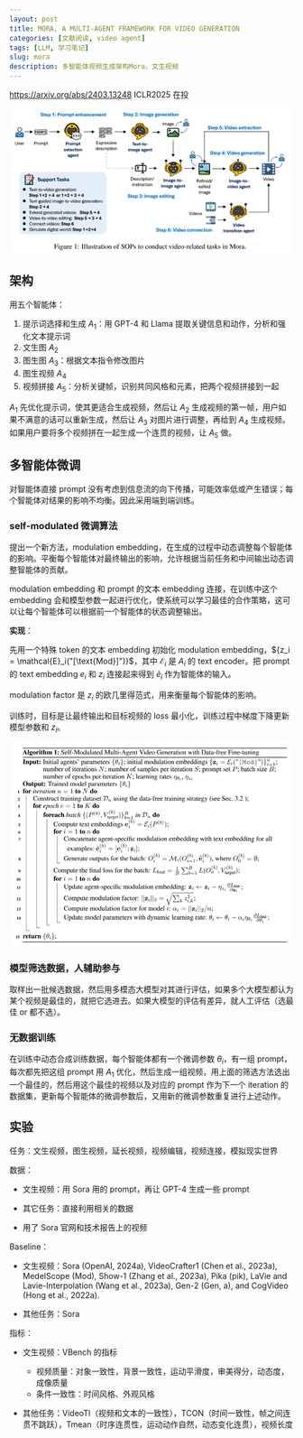 ```yaml
---
layout: post
title: MORA, A MULTI-AGENT FRAMEWORK FOR VIDEO GENERATION
categories: [文献阅读, video agent]
tags: [LLM, 学习笔记]
slug: mora
description: 多智能体视频生成架构Mora，文生视频
---
```


https://arxiv.org/abs/2403.13248 ICLR2025 在投

![image-20250114192103135](./../images/2025-1-14-MORA/image-20250114192103135.png)

## 架构

用五个智能体：

1. 提示词选择和生成 $A_1$：用 GPT-4 和 Llama 提取关键信息和动作，分析和强化文本提示词
2. 文生图 $A_2$
3. 图生图 $A_3$：根据文本指令修改图片
4. 图生视频 $A_4$
5. 视频拼接 $A_5$：分析关键帧，识别共同风格和元素，把两个视频拼接到一起

$A_1$ 先优化提示词，使其更适合生成视频，然后让 $A_2$ 生成视频的第一帧，用户如果不满意的话可以重新生成，然后让 $A_3$ 对图片进行调整，再给到 $A_4$ 生成视频。如果用户要将多个视频拼在一起生成一个连贯的视频，让 $A_5$ 做。

## 多智能体微调

对智能体直接 prompt 没有考虑到信息流的向下传播，可能效率低或产生错误；每个智能体对结果的影响不均衡。因此采用端到端训练。

### self-modulated 微调算法

提出一个新方法，modulation embedding，在生成的过程中动态调整每个智能体的影响。平衡每个智能体对最终输出的影响，允许根据当前任务和中间输出动态调整智能体的贡献。

modulation embedding 和 prompt 的文本 embedding 连接，在训练中这个 embedding 会和模型参数一起进行优化，使系统可以学习最佳的合作策略，这可以让每个智能体可以根据前一个智能体的状态调整输出。

**实现**：

先用一个特殊 token 的文本 embedding 初始化 modulation embedding，${z_i = \mathcal{E}_i("[\text{Mod}]")}$，其中 $\mathcal{E}_i$ 是 $A_i$ 的 text encoder。把 prompt 的 text embedding $e_i$ 和 $z_i$ 连接起来得到 $\tilde{e}_i$ 作为智能体的输入。

modulation factor 是 $z_i$ 的欧几里得范式，用来衡量每个智能体的影响。

训练时，目标是让最终输出和目标视频的 loss 最小化，训练过程中梯度下降更新模型参数和 $z_i$。

<img src="./../images/2025-1-14-MORA/image-20250114204733953.png" alt="image-20250114204733953" style="zoom: 67%;" />

### 模型筛选数据，人辅助参与

取样出一批候选数据，然后用多模态大模型对其进行评估，如果多个大模型都认为某个视频是最佳的，就把它选进去。如果大模型的评估有差异，就人工评估（选最佳 or 都不选）。

### 无数据训练

在训练中动态合成训练数据，每个智能体都有一个微调参数 $\theta_i$，有一组 prompt，每次都先把这组 prompt 用 $A_1$ 优化，然后生成一组视频，用上面的筛选方法选出一个最佳的，然后用这个最佳的视频以及对应的 prompt 作为下一个 iteration 的数据集，更新每个智能体的微调参数后，又用新的微调参数重复进行上述动作。

## 实验

任务：文生视频，图生视频，延长视频，视频编辑，视频连接，模拟现实世界

数据：

- 文生视频：用 Sora 用的 prompt，再让 GPT-4 生成一些 prompt

- 其它任务：直接利用相关的数据
- 用了 Sora 官网和技术报告上的视频

Baseline：

- 文生视频：Sora (OpenAI, 2024a), VideoCrafter1 (Chen et al., 2023a), MedelScope (Mod), Show-1 (Zhang et al., 2023a), Pika (pik), LaVie and Lavie-Interpolation (Wang et al., 2023a), Gen-2 (Gen, a), and CogVideo (Hong et al., 2022a).

- 其他任务：Sora

指标：

- 文生视频：VBench 的指标
  - 视频质量：对象一致性，背景一致性，运动平滑度，审美得分，动态度，成像质量
  - 条件一致性：时间风格、外观风格

- 其他任务：VideoTI（视频和文本的一致性），TCON（时间一致性，帧之间连贯不跳跃），Tmean（时序连贯性，运动动作自然，动态变化连贯），视频长度
